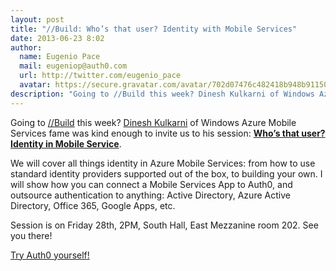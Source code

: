 ```yaml
---
layout: post
title: "//Build: Who’s that user? Identity with Mobile Services"
date: 2013-06-23 8:02
author:
  name: Eugenio Pace
  mail: eugeniop@auth0.com
  url: http://twitter.com/eugenio_pace
  avatar: https://secure.gravatar.com/avatar/702d07476c482418b948b911504137a5?s=60
description: "Going to //Build this week? Dinesh Kulkarni of Windows Azure Mobile Services fame was kind enough to invite us to his session."
---
```


Going to [//Build](http://www.buildwindows.com/) this week? [Dinesh Kulkarni](http://www.dineshk.net/) of Windows Azure Mobile Services fame was kind enough to invite us to his session: [__Who’s that user? Identity in Mobile Service__](http://channel9.msdn.com/Events/Build/2013/3-544).

We will cover all things identity in Azure Mobile Services: from how to use standard identity providers supported out of the box, to building your own. I will show how you can connect a Mobile Services App to Auth0, and outsource authentication to anything: Active Directory, Azure Active Directory, Office 365, Google Apps, etc.

Session is on Friday 28th, 2PM, South Hall, East Mezzanine room 202. See you there!

<!-- more -->

[Try Auth0 yourself!](http://developers.auth0.com)
